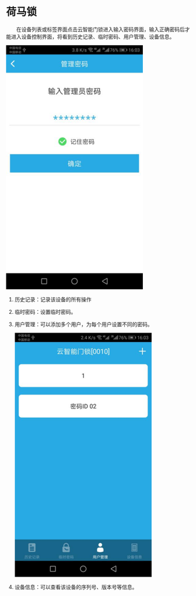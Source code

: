 # 荷马锁

&emsp;&emsp;在设备列表或标签界面点击云智能门锁进入输入密码界面，输入正确密码后才能进入设备控制界面，将看到历史记录、临时密码、用户管理、设备信息。

<img src="../images/MacBee/荷马锁/输入密码.png" width = "375" height = "667">

1. 历史记录：记录该设备的所有操作
2. 临时密码：设置临时密码。
3. 用户管理：可以添加多个用户，为每个用户设置不同的密码。

	<img src="../images/MacBee/荷马锁/用户管理.png" width = "375" height = "667">
	
4. 设备信息：可以查看该设备的序列号、版本号等信息。

